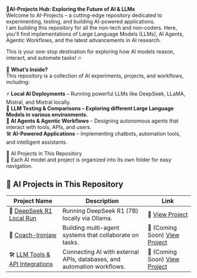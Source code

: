 🚀**AI-Projects Hub: Exploring the Future of AI & LLMs**  
Welcome to AI-Projects – a cutting-edge repository dedicated to experimenting, testing, and building AI-powered applications.  
I am building this repository for all the non-tech and non-coders. 
Here, you'll find implementations of Large Language Models (LLMs), AI Agents, Agentic Workflows, and the latest advancements in AI research.  

This is your one-stop destination for exploring how AI models reason, interact, and automate tasks! 🔥  

📌 **What’s Inside?**  
This repository is a collection of AI experiments, projects, and workflows, including:  

⚡ **Local AI Deployments** – Running powerful LLMs like DeepSeek, LLaMA, Mistral, and Mixtral locally.  
🧠 **LLM Testing & Comparisons **– Exploring different Large Language Models in various environments.  
🤖** AI Agents & Agentic Workflows** – Designing autonomous agents that interact with tools, APIs, and users.  
🛠️ **AI-Powered Applications** – Implementing chatbots, automation tools, and intelligent assistants.  


🔗 AI Projects in This Repository  
📂 Each AI model and project is organized into its own folder for easy navigation.  

## 🔗 AI Projects in This Repository

| Project Name | Description | Link |
|-------------|-------------|------|
| 🦾 [DeepSeek R1 Local Run](https://github.com/ParvezAlam-AI/AI-Projects/tree/main/deepseek-r1%20local%20run) | Running DeepSeek R1 (7B) locally via Ollama. | 🔗  [View Project](https://github.com/ParvezAlam-AI/AI-Projects/tree/main/deepseek-r1%20local%20run) |
| 🤖 [Coach-Ironjaw]([https://github.com/ParvezAlam-AI/AI-Projects/tree/main/Agentic-AI](https://github.com/ParvezAlam-AI/AI-Projects/tree/main/Coach-Ironjaw)) | Building multi-agent systems that collaborate on tasks. | 🔗 (Coming Soon) [View Project](https://github.com/ParvezAlam-AI/AI-Projects/tree/main/Coach-Ironjaw) |
| 🛠 [LLM Tools & API Integrations](https://github.com/ParvezAlam-AI/AI-Projects/tree/main/AI-Tools) | Connecting AI with external APIs, databases, and automation workflows. | 🔗 (Coming Soon) [View Project](https://github.com/ParvezAlam-AI/AI-Projects/tree/main/AI-Tools) |
